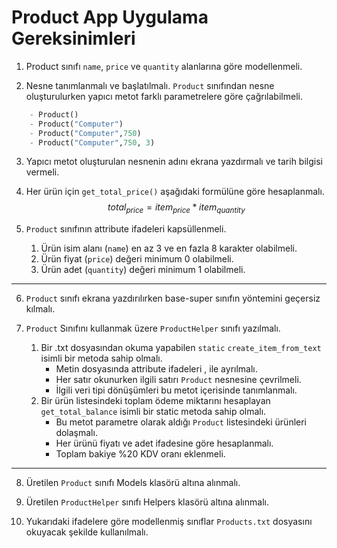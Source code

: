 # Product App Uygulama Gereksinimleri

1. Product sınıfı ```name```, ```price``` ve ```quantity``` alanlarına göre modellenmeli. 

2. Nesne tanımlanmalı ve başlatılmalı. ```Product``` sınıfından nesne oluşturulurken yapıcı metot farklı parametrelere göre çağrılabilmeli.
```python
    - Product()
    - Product("Computer")
    - Product("Computer",750)
    - Product("Computer",750, 3)
```

3. Yapıcı metot oluşturulan nesnenin adını ekrana yazdırmalı ve tarih bilgisi vermeli. 

4. Her ürün için ```get_total_price()``` aşağıdaki formülüne göre hesaplanmalı.
$$
    total_{price} = item_{price} * item_{quantity} 
$$

5. ```Product``` sınıfının attribute ifadeleri kapsüllenmeli.
    1. Ürün isim alanı (```name```) en az 3 ve en fazla 8 karakter olabilmeli.
    2. Ürün fiyat (```price```) değeri minimum 0 olabilmeli. 
    3. Ürün adet (```quantity```) değeri minimum 1 olabilmeli.
---
6. ```Product``` sınıfı ekrana yazdırılırken base-super sınıfın yöntemini geçersiz kılmalı. 

7. ```Product``` Sınıfını kullanmak üzere ```ProductHelper``` sınıfı yazılmalı. 
    1. Bir .txt dosyasından okuma yapabilen ```static``` ```create_item_from_text``` isimli bir metoda sahip olmalı. 
        - Metin dosyasında attribute ifadeleri , ile ayrılmalı.
        - Her satır okunurken ilgili satırı ```Product``` nesnesine çevrilmeli.
        - İlgili veri tipi dönüşümleri bu metot içerisinde tanımlanmalı. 
    2. Bir ürün listesindeki toplam ödeme miktarını hesaplayan ```get_total_balance``` isimli bir static metoda sahip olmalı.
        - Bu metot parametre olarak aldığı ```Product``` listesindeki ürünleri dolaşmalı.
        - Her ürünü fiyatı ve adet ifadesine göre hesaplanmalı.
        - Toplam bakiye %20 KDV oranı eklenmeli. 
---
8. Üretilen ```Product``` sınıfı Models klasörü altına alınmalı.

9. Üretilen ```ProductHelper``` sınıfı Helpers klasörü altına alınmalı. 

10. Yukarıdaki ifadelere göre modellenmiş sınıflar  ```Products.txt``` dosyasını okuyacak şekilde kullanılmalı. 
